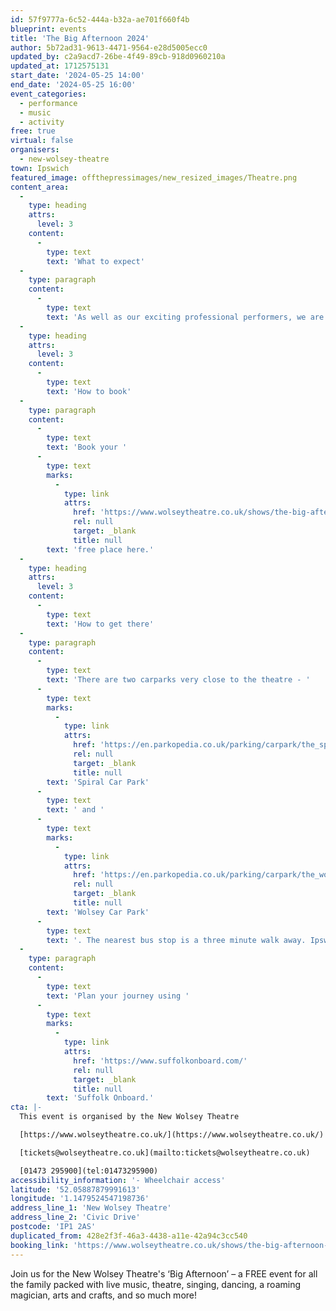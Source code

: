 ```yaml
---
id: 57f9777a-6c52-444a-b32a-ae701f660f4b
blueprint: events
title: 'The Big Afternoon 2024'
author: 5b72ad31-9613-4471-9564-e28d5005ecc0
updated_by: c2a9acd7-26be-4f49-89cb-918d0960210a
updated_at: 1712575131
start_date: '2024-05-25 14:00'
end_date: '2024-05-25 16:00'
event_categories:
  - performance
  - music
  - activity
free: true
virtual: false
organisers:
  - new-wolsey-theatre
town: Ipswich
featured_image: offthepressimages/new_resized_images/Theatre.png
content_area:
  -
    type: heading
    attrs:
      level: 3
    content:
      -
        type: text
        text: 'What to expect'
  -
    type: paragraph
    content:
      -
        type: text
        text: 'As well as our exciting professional performers, we are delighted to be partnering with a number of community groups and organisations, to bring together a day of free art, culture and fun for everyone.'
  -
    type: heading
    attrs:
      level: 3
    content:
      -
        type: text
        text: 'How to book'
  -
    type: paragraph
    content:
      -
        type: text
        text: 'Book your '
      -
        type: text
        marks:
          -
            type: link
            attrs:
              href: 'https://www.wolseytheatre.co.uk/shows/the-big-afternoon-2024/'
              rel: null
              target: _blank
              title: null
        text: 'free place here.'
  -
    type: heading
    attrs:
      level: 3
    content:
      -
        type: text
        text: 'How to get there'
  -
    type: paragraph
    content:
      -
        type: text
        text: 'There are two carparks very close to the theatre - '
      -
        type: text
        marks:
          -
            type: link
            attrs:
              href: 'https://en.parkopedia.co.uk/parking/carpark/the_spiral/ip1/ipswich/?arriving=202404081230&leaving=202404081430'
              rel: null
              target: _blank
              title: null
        text: 'Spiral Car Park'
      -
        type: text
        text: ' and '
      -
        type: text
        marks:
          -
            type: link
            attrs:
              href: 'https://en.parkopedia.co.uk/parking/carpark/the_wolsey/ip1/ipswich/?arriving=202404081230&leaving=202404081430'
              rel: null
              target: _blank
              title: null
        text: 'Wolsey Car Park'
      -
        type: text
        text: '. The nearest bus stop is a three minute walk away. Ipswich rail station is a 15 minute walk from the theatre.'
  -
    type: paragraph
    content:
      -
        type: text
        text: 'Plan your journey using '
      -
        type: text
        marks:
          -
            type: link
            attrs:
              href: 'https://www.suffolkonboard.com/'
              rel: null
              target: _blank
              title: null
        text: 'Suffolk Onboard.'
cta: |-
  This event is organised by the New Wolsey Theatre

  [https://www.wolseytheatre.co.uk/](https://www.wolseytheatre.co.uk/)

  [tickets@wolseytheatre.co.uk](mailto:tickets@wolseytheatre.co.uk)

  [01473 295900](tel:01473295900)
accessibility_information: '- Wheelchair access'
latitude: '52.05887879991613'
longitude: '1.1479524547198736'
address_line_1: 'New Wolsey Theatre'
address_line_2: 'Civic Drive'
postcode: 'IP1 2AS'
duplicated_from: 428e2f3f-46a3-4438-a11e-42a94c3cc540
booking_link: 'https://www.wolseytheatre.co.uk/shows/the-big-afternoon-2024/'
---
```

Join us for the New Wolsey Theatre's ‘Big Afternoon’ – a FREE event for all the family packed with live music, theatre, singing, dancing, a roaming magician, arts and crafts, and so much more!